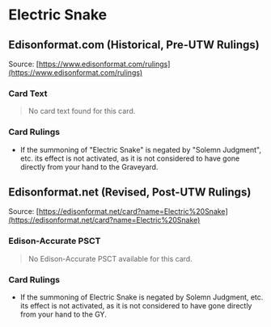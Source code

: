 # Electric Snake

## Edisonformat.com (Historical, Pre-UTW Rulings)

Source: [https://www.edisonformat.com/rulings](https://www.edisonformat.com/rulings)

### Card Text

> No card text found for this card.

### Card Rulings

*   If the summoning of "Electric Snake" is negated by "Solemn Judgment", etc. its effect is not activated, as it is not considered to have gone directly from your hand to the Graveyard.

## Edisonformat.net (Revised, Post-UTW Rulings)

Source: [https://edisonformat.net/card?name=Electric%20Snake](https://edisonformat.net/card?name=Electric%20Snake)

### Edison-Accurate PSCT

> No Edison-Accurate PSCT available for this card.

### Card Rulings

*   If the summoning of Electric Snake is negated by Solemn Judgment, etc. its effect is not activated, as it is not considered to have gone directly from your hand to the GY.
            